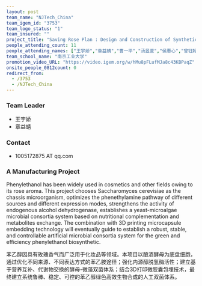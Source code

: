 ```yaml
---
layout: post
team_name: "NJTech_China"
team_igem_id: "3753"
team_logo_status: "1"
team_insured: ""
project_title: "Saving Rose Plan : Design and Construction of Synthetic Microalgae-Yeast Consortia for Biosynthesis of Phenylethanol"
people_attending_count: 11
people_attending_names: ["王宇娇","章益蜻","曹一平","汤昱萱","侯惠心","曾钰婷","戴翊飞","龙泓良","胡佳颖","刘庆莹","仲森林"]
team_school_name: "南京工业大学"
promotion_video_URL: "https://video.igem.org/w/hMu8pFLufMJa8c43KBPaqZ"
onsite_people_0812count: 0
redirect_from:
  - /3753
  - /NJTech_China
---
```



### Team Leader
* 王宇娇
* 章益蜻

### Contact
* 1005172875 AT qq.com

### A Manufacturing Project

Phenylethanol has been widely used in cosmetics and other fields owing to its rose aroma. This project chooses Saccharomyces cerevisiae as the chassis microorganism, optimizes the phenethylamine pathway of different sources and different expression modes, strengthens the activity of endogenous alcohol dehydrogenase, establishes a yeast-microalgae microbial consortia system based on nutritional complementation and metabolites exchange. The combination with 3D printing microcapsule embedding technology will eventually guide to establish a robust, stable, and controllable artificial microbial consortia system for the green and efficiency phenylethanol biosynthetic.

苯乙醇因具有玫瑰香气而广泛用于化妆品等领域。本项目以酿酒酵母为底盘细胞，通过优化不同来源、不同表达方式的苯乙胺途径；强化内源醇脱氢酶活性；建立基于营养互补、代谢物交换的酵母-微藻双菌体系；结合3D打印微胶囊包埋技术，最终建立系统鲁棒、稳定、可控的苯乙醇绿色高效生物合成的人工双菌体系。

